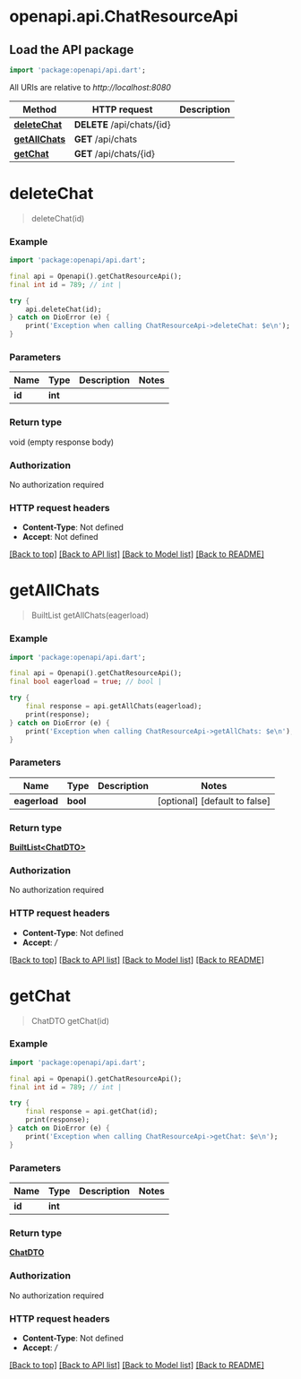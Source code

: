 # openapi.api.ChatResourceApi

## Load the API package
```dart
import 'package:openapi/api.dart';
```

All URIs are relative to *http://localhost:8080*

Method | HTTP request | Description
------------- | ------------- | -------------
[**deleteChat**](ChatResourceApi.md#deletechat) | **DELETE** /api/chats/{id} | 
[**getAllChats**](ChatResourceApi.md#getallchats) | **GET** /api/chats | 
[**getChat**](ChatResourceApi.md#getchat) | **GET** /api/chats/{id} | 


# **deleteChat**
> deleteChat(id)



### Example
```dart
import 'package:openapi/api.dart';

final api = Openapi().getChatResourceApi();
final int id = 789; // int | 

try {
    api.deleteChat(id);
} catch on DioError (e) {
    print('Exception when calling ChatResourceApi->deleteChat: $e\n');
}
```

### Parameters

Name | Type | Description  | Notes
------------- | ------------- | ------------- | -------------
 **id** | **int**|  | 

### Return type

void (empty response body)

### Authorization

No authorization required

### HTTP request headers

 - **Content-Type**: Not defined
 - **Accept**: Not defined

[[Back to top]](#) [[Back to API list]](../README.md#documentation-for-api-endpoints) [[Back to Model list]](../README.md#documentation-for-models) [[Back to README]](../README.md)

# **getAllChats**
> BuiltList<ChatDTO> getAllChats(eagerload)



### Example
```dart
import 'package:openapi/api.dart';

final api = Openapi().getChatResourceApi();
final bool eagerload = true; // bool | 

try {
    final response = api.getAllChats(eagerload);
    print(response);
} catch on DioError (e) {
    print('Exception when calling ChatResourceApi->getAllChats: $e\n');
}
```

### Parameters

Name | Type | Description  | Notes
------------- | ------------- | ------------- | -------------
 **eagerload** | **bool**|  | [optional] [default to false]

### Return type

[**BuiltList&lt;ChatDTO&gt;**](ChatDTO.md)

### Authorization

No authorization required

### HTTP request headers

 - **Content-Type**: Not defined
 - **Accept**: */*

[[Back to top]](#) [[Back to API list]](../README.md#documentation-for-api-endpoints) [[Back to Model list]](../README.md#documentation-for-models) [[Back to README]](../README.md)

# **getChat**
> ChatDTO getChat(id)



### Example
```dart
import 'package:openapi/api.dart';

final api = Openapi().getChatResourceApi();
final int id = 789; // int | 

try {
    final response = api.getChat(id);
    print(response);
} catch on DioError (e) {
    print('Exception when calling ChatResourceApi->getChat: $e\n');
}
```

### Parameters

Name | Type | Description  | Notes
------------- | ------------- | ------------- | -------------
 **id** | **int**|  | 

### Return type

[**ChatDTO**](ChatDTO.md)

### Authorization

No authorization required

### HTTP request headers

 - **Content-Type**: Not defined
 - **Accept**: */*

[[Back to top]](#) [[Back to API list]](../README.md#documentation-for-api-endpoints) [[Back to Model list]](../README.md#documentation-for-models) [[Back to README]](../README.md)

